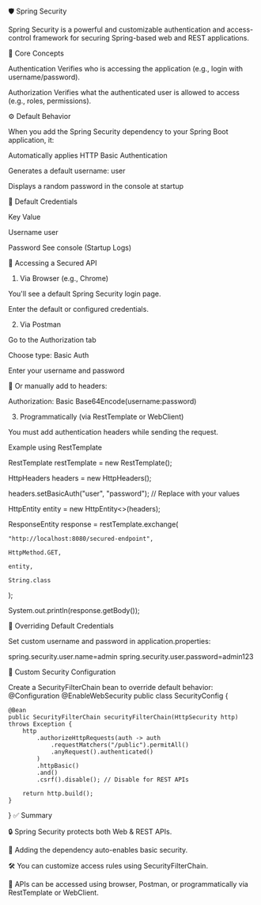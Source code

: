 🛡️ Spring Security

Spring Security is a powerful and customizable authentication and access-control framework for securing Spring-based web and REST applications.

🔐 Core Concepts

Authentication
Verifies who is accessing the application (e.g., login with username/password).

Authorization
Verifies what the authenticated user is allowed to access (e.g., roles, permissions).

⚙️ Default Behavior

When you add the Spring Security dependency to your Spring Boot application, it:

Automatically applies HTTP Basic Authentication

Generates a default username: user

Displays a random password in the console at startup


👤 Default Credentials

  Key	                Value
  
Username	            user

Password	        See console (Startup Logs)

🔗 Accessing a Secured API

1. Via Browser (e.g., Chrome)
   
You'll see a default Spring Security login page.

Enter the default or configured credentials.

2. Via Postman
   
Go to the Authorization tab

Choose type: Basic Auth

Enter your username and password

🔐 Or manually add to headers:

Authorization: Basic Base64Encode(username:password)

3. Programmatically (via RestTemplate or WebClient)
   
You must add authentication headers while sending the request.

Example using RestTemplate

RestTemplate restTemplate = new RestTemplate();

HttpHeaders headers = new HttpHeaders();

headers.setBasicAuth("user", "password"); // Replace with your values

HttpEntity<String> entity = new HttpEntity<>(headers);

ResponseEntity<String> response = restTemplate.exchange(

    "http://localhost:8080/secured-endpoint",
    
    HttpMethod.GET,
    
    entity,
    
    String.class
    
);

System.out.println(response.getBody());


🔧 Overriding Default Credentials

Set custom username and password in application.properties:

spring.security.user.name=admin
spring.security.user.password=admin123

🔐 Custom Security Configuration

Create a SecurityFilterChain bean to override default behavior:
@Configuration
@EnableWebSecurity
public class SecurityConfig {

    @Bean
    public SecurityFilterChain securityFilterChain(HttpSecurity http) throws Exception {
        http
            .authorizeHttpRequests(auth -> auth
                .requestMatchers("/public").permitAll()
                .anyRequest().authenticated()
            )
            .httpBasic()
            .and()
            .csrf().disable(); // Disable for REST APIs

        return http.build();
    }
}
✅ Summary

🔒 Spring Security protects both Web & REST APIs.

🧰 Adding the dependency auto-enables basic security.

🛠 You can customize access rules using SecurityFilterChain.

🔗 APIs can be accessed using browser, Postman, or programmatically via RestTemplate or WebClient.

